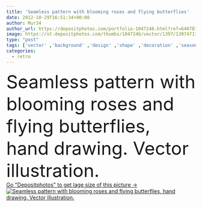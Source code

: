 ```yaml
---
title: 'Seamless pattern with blooming roses and flying butterflies'
date: 2012-10-29T16:51:34+00:00
author: Mur34
author_url: https://depositphotos.com/portfolio-1047246.html?ref=64678756
image: https://st.depositphotos.com/thumbs/1047246/vector/1397/13974713/api_thumb_450.jpg?forcejpeg=true
type: "post"
tags: ['vector' ,'background' ,'design' ,'shape' ,'decoration' ,'season' ,'summer' ,'field' ,'femininity' ,'nature' ,'garden' ,'abstract' ,'plant' ,'leaves' ,'cute' ,'orange' ,'flying' ,'sunny' ,'floral' ,'flower' ,'flowers' ,'fall' ,'pattern' ,'retro' ,'banner' ,'seamless' ,'ornament' ,'fashion' ,'graphics' ,'draw' ,'forest' ,'feminine' ,'wallpaper' ,'drawing' ,'inside' ,'textile' ,'print' ,'Butterfly' ,'ladder' ,'insects' ,'Printing' ,'roses' ,'textil' ,'kwiaty' ,'kelebek' ,'stilize' ,'seamless floral' ,'illustration' ,'desenler' ,'nature cartoons' ]
categories: 
  - retro
---
```

<div aling="center">
            <font size="60"> Seamless pattern with blooming roses and flying butterflies, hand drawing. Vector illustration.</font>   
</div>
<div>
    <a href='https://depositphotos.com/13974713/stock-illustration-seamless-pattern-with-blooming-roses.html?ref=64678756' target=_blank > Go "Depositphotos" to get lage size of this picture ->
        <img href='https://depositphotos.com/13974713/stock-illustration-seamless-pattern-with-blooming-roses.html?ref=64678756' src='https://st.depositphotos.com/1047246/1397/v/950/depositphotos_13974713-stock-illustration-seamless-pattern-with-blooming-roses.jpg?forcejpeg=true' alt='Seamless pattern with blooming roses and flying butterflies, hand drawing. Vector illustration.' >
    </a>
</div>
